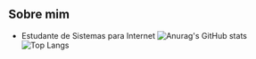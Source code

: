 ## Sobre mim
-  Estudante de Sistemas para Internet
![Anurag's GitHub stats](https://github-readme-stats.vercel.app/api?username=giovaniol&show_icons=true&theme=transparent)
![Top Langs](https://github-readme-stats.vercel.app/api/top-langs/?username=anuraghazra&layout=compact&theme=transparent)
